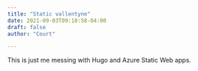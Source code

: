 ```yaml
---
title: "Static vallentyne"
date: 2021-09-03T09:10:58-04:00
draft: false
author: "Court"

---
```


This is just me messing with Hugo and Azure Static Web apps.
